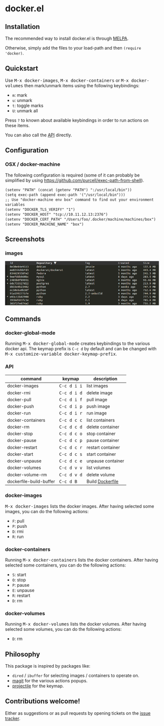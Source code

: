 # docker.el

## Installation

The recommended way to install docker.el is through [MELPA](https://github.com/milkypostman/melpa).

Otherwise, simply add the files to your load-path and then `(require 'docker)`.

## Quickstart

Use <kbd>M-x docker-images</kbd>, <kbd>M-x docker-containers</kbd> or <kbd>M-x docker-volumes</kbd>
then mark/unmark items using the following keybindings:

- `m`: mark
- `u`: unmark
- `t`: toggle marks
- `U`: unmark all

Press `?` to known about available keybindings in order to run actions on these items.

You can also call the [API](#api) directly.

## Configuration

### OSX / docker-machine

The following configuration is required (some of it can probably be
simplified by using https://github.com/purcell/exec-path-from-shell).

``` elisp
(setenv "PATH" (concat (getenv "PATH") ":/usr/local/bin"))
(setq exec-path (append exec-path '("/usr/local/bin")))
;; Use "docker-machine env box" command to find out your environment variables
(setenv "DOCKER_TLS_VERIFY" "1")
(setenv "DOCKER_HOST" "tcp://10.11.12.13:2376")
(setenv "DOCKER_CERT_PATH" "/Users/foo/.docker/machine/machines/box")
(setenv "DOCKER_MACHINE_NAME" "box")
```

## Screenshots

### images

![docker.el screenshot](screenshots/images.png)

## Commands

### docker-global-mode

Running <kbd>M-x docker-global-mode</kbd> creates keybindings to the
various docker api. The keymap prefix is `C-c d` by default and can be
changed with <kbd>M-x customize-variable docker-keymap-prefix</kbd>.

### API

| command                      | keymap               | description                                                     |
|------------------------------|----------------------|-----------------------------------------------------------------|
| docker-images                | <kbd>C-c d i i</kbd> | list images                                                     |
| docker-rmi                   | <kbd>C-c d i d</kbd> | delete image                                                    |
| docker-pull                  | <kbd>C-c d i f</kbd> | pull image                                                      |
| docker-push                  | <kbd>C-c d i p</kbd> | push image                                                      |
| docker-run                   | <kbd>C-c d i r</kbd> | run image                                                       |
| docker-containers            | <kbd>C-c d c c</kbd> | list containers                                                 |
| docker-rm                    | <kbd>C-c d c d</kbd> | delete container                                                |
| docker-stop                  | <kbd>C-c d c o</kbd> | stop container                                                  |
| docker-pause                 | <kbd>C-c d c p</kbd> | pause container                                                 |
| docker-restart               | <kbd>C-c d c r</kbd> | restart container                                               |
| docker-start                 | <kbd>C-c d c s</kbd> | start container                                                 |
| docker-unpause               | <kbd>C-c d c e</kbd> | unpause container                                               |
| docker-volumes               | <kbd>C-c d v v</kbd> | list volumes                                                    |
| docker-volume-rm             | <kbd>C-c d v d</kbd> | delete volume                                                   |
| dockerfile-build-buffer      | <kbd>C-c d B</kbd>   | Build [Dockerfile](https://github.com/spotify/dockerfile-mode)  |

### docker-images

<kbd>M-x docker-images</kbd> lists the docker images.
After having selected some images, you can do the following actions:

- `F`: pull
- `P`: push
- `D`: rmi
- `R`: run

### docker-containers

Running <kbd>M-x docker-containers</kbd> lists the docker containers.
After having selected some containers, you can do the following actions:

* `S`: start
* `O`: stop
* `P`: pause
* `E`: unpause
* `R`: restart
* `D`: rm

### docker-volumes

Running <kbd>M-x docker-volumes</kbd> lists the docker volumes.
After having selected some volumes, you can do the following actions:

* `D`: rm

## Philosophy

This package is inspired by packages like:

- `dired` / `ibuffer` for selecting images / containers to operate on.
- [magit](https://github.com/magit/magit) for the various actions popups.
- [projectile](https://github.com/bbatsov/projectile) for the keymap.

## Contributions welcome!

Either as suggestions or as pull requests by opening tickets on the
[issue tracker](https://github.com/Silex/docker.el/issues).
